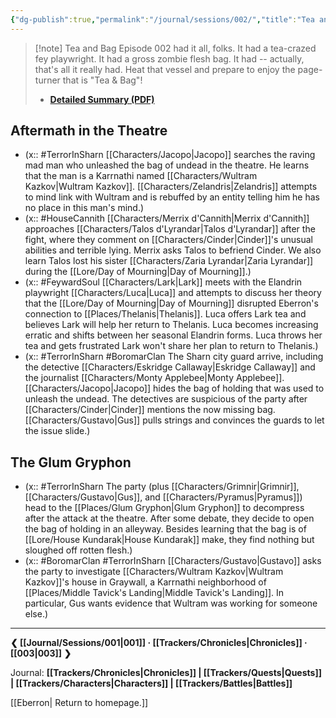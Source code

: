 ```yaml
---
{"dg-publish":true,"permalink":"/journal/sessions/002/","title":"Tea and Bag"}
---
```


> [!note] Tea and Bag
> Episode 002 had it all, folks. It had a tea-crazed fey playwright. It had a gross zombie flesh bag. It had -- actually, that's all it really had. Heat that vessel and prepare to enjoy the page-turner that is "Tea & Bag"!
> - **[Detailed Summary (PDF)](https://drive.google.com/file/d/1a8I2iPD7DDOUSZu6g8XAjQ4ZaO7dW_rm/view?usp=sharing)**
## Aftermath in the Theatre
- (x:: #TerrorInSharn [[Characters/Jacopo\|Jacopo]] searches the raving mad man who unleashed the bag of undead in the theatre. He learns that the man is a Karrnathi named [[Characters/Wultram Kazkov\|Wultram Kazkov]]. [[Characters/Zelandris\|Zelandris]] attempts to mind link with Wultram and is rebuffed by an entity telling him he has no place in this man's mind.)
- (x:: #HouseCannith [[Characters/Merrix d'Cannith\|Merrix d'Cannith]] approaches [[Characters/Talos d'Lyrandar\|Talos d'Lyrandar]] after the fight, where they comment on [[Characters/Cinder\|Cinder]]'s unusual abilities and terrible lying. Merrix asks Talos to befriend Cinder. We also learn Talos lost his sister [[Characters/Zaria Lyrandar\|Zaria Lyrandar]] during the [[Lore/Day of Mourning\|Day of Mourning]].)
- (x:: #FeywardSoul [[Characters/Lark\|Lark]] meets with the Elandrin playwright [[Characters/Luca\|Luca]] and attempts to discuss her theory that the [[Lore/Day of Mourning\|Day of Mourning]] disrupted Eberron's connection to [[Places/Thelanis\|Thelanis]]. Luca offers Lark tea and believes Lark will help her return to Thelanis. Luca becomes increasing erratic and shifts between her seasonal Elandrin forms. Luca throws her tea and gets frustrated Lark won't share her plan to return to Thelanis.)
- (x:: #TerrorInSharn #BoromarClan The Sharn city guard arrive, including the detective [[Characters/Eskridge Callaway\|Eskridge Callaway]] and the journalist [[Characters/Monty Applebee\|Monty Applebee]]. [[Characters/Jacopo\|Jacopo]] hides the bag of holding that was used to unleash the undead. The detectives are suspicious of the party after [[Characters/Cinder\|Cinder]] mentions the now missing bag. [[Characters/Gustavo\|Gus]] pulls strings and convinces the guards to let the issue slide.)
## The Glum Gryphon
- (x:: #TerrorInSharn The party (plus [[Characters/Grimnir\|Grimnir]], [[Characters/Gustavo\|Gus]], and [[Characters/Pyramus\|Pyramus]]) head to the [[Places/Glum Gryphon\|Glum Gryphon]] to decompress after the attack at the theatre. After some debate, they decide to open the bag of holding in an alleyway. Besides learning that the bag is of [[Lore/House Kundarak\|House Kundarak]] make, they find nothing but sloughed off rotten flesh.)
- (x:: #BoromarClan #TerrorInSharn  [[Characters/Gustavo\|Gustavo]] asks the party to investigate [[Characters/Wultram Kazkov\|Wultram Kazkov]]'s house in Graywall, a Karrnathi neighborhood of [[Places/Middle Tavick's Landing\|Middle Tavick's Landing]]. In particular, Gus wants evidence that Wultram was working for someone else.)
---
**❮ [[Journal/Sessions/001\|001]] · [[Trackers/Chronicles\|Chronicles]] ·  [[003\|003]] ❯**

Journal: **[[Trackers/Chronicles\|Chronicles]] | [[Trackers/Quests\|Quests]] |  [[Trackers/Characters\|Characters]] | [[Trackers/Battles\|Battles]]**

[[Eberron\| Return to homepage.]]